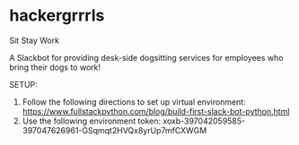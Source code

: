 # hackergrrrls

Sit Stay Work 

A Slackbot for providing desk-side dogsitting services for employees who bring their dogs to work! 

SETUP: 
1. Follow the following directions to set up virtual environment: https://www.fullstackpython.com/blog/build-first-slack-bot-python.html
2. Use the following environment token: xoxb-397042059585-397047626961-GSqmqt2HVQx8yrUp7mfCXWGM


  
